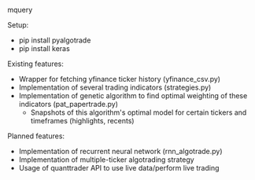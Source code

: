 mquery

Setup:
- pip install pyalgotrade
- pip install keras

Existing features:
- Wrapper for fetching yfinance ticker history (yfinance_csv.py)
- Implementation of several trading indicators (strategies.py)
- Implementation of genetic algorithm to find optimal weighting of these indicators (pat_papertrade.py)
	- Snapshots of this algorithm's optimal model for certain tickers and timeframes (highlights, recents)

Planned features:
- Implementation of recurrent neural network (rnn_algotrade.py)
- Implementation of multiple-ticker algotrading strategy
- Usage of quanttrader API to use live data/perform live trading
